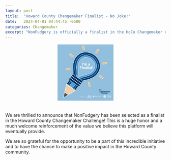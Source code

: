 ```yaml
---
layout: post
title:  "Howard County Changemaker Finalist - No Joke!"
date:   2024-04-01 04:44:45 -0500
categories: Changemaker
excerpt: "NonFudgery is officially a finalist in the HoCo Changemaker challenge."
---
```


<div style="text-align: center; padding-bottom: 20px;">
    <img src="/images/changemakerfinalist.png" alt="Howard County Changemaker Challenge Finalist" width="35%" />
</div>


We are thrilled to announce that NonFudgery has been selected as a finalist in the Howard County Changemaker Challenge! This is a huge honor and a much welcome reinforcement of the value we believe this platform will eventually provide. 

We are so grateful for the opportunity to be a part of this incredible initiative and to have the chance to make a positive impact in the Howard County community.